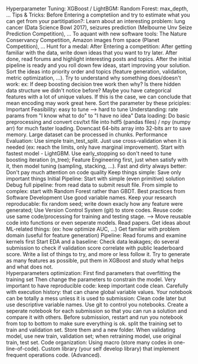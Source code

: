 
Hyperparameter Tuning: 
XGBoost / LightBGM: 
Random Forest: max_depth, ...
Tips & Tricks: 
Before Entering a comptetiion and try to estimate what you can get from your partitipation?: 
Learn about an interesting problem: lung cancer (Data Science Bowl 2017), seizures prediction (Melbourne Unv Seize Prediction Competition), ...
To aquant with new software tools: The Nature Conservancy Competition, Amazon images from space (Planet Competition), ...
Hunt for a medal: 
After Entering a competition: 
After getting familiar with the data, write down ideas that you want to try later. After done, read forums and highlight interesting posts and topics. 
After the initial pipeline is ready and you roll down few ideas, start improving your solution. Sort the ideas into priority order and topics (feature generation, validation, metric optimization, ...). 
Try to understand why something does/doesn't work: ex: If deep boosting decision tree work then why? Is there hidden data structure we didn't notice before? Maybe you have categorical features with a lot of unique values. If this is the case, we can conclude that mean encoding may work great here.
Sort the parameter by these priciples: 
Important
Feasibility: easy to tune --> hard to tune
Understanding: rate params from "I know what to do" to "I have no idea"
Data loading: 
Do basic preprocessing and convert csv/txt file into hdf5 (pandas files) / npy (numpy arr) for much faster loading.
Downcast 64-bits array into 32-bits arr to save memory. 
Large dataset can be processed in chunks.
Performance Evaluation: 
Use simple train_test_split. Just use cross-validation when it is needed (ex: reach the limits, only have marginal improvement).
Start with fastest model - LightGBM. Use early_stopping so don't need to tune boosting iteration (n_tree); Feature Engineering first, just when satisfy with it, then model tuning (sampling, stacking, ...).
Fast and dirty always better: 
Don't pay much attention on code quality
Keep things simple: Save only important things
Initial Pipeline: 
Start with simple (even primitive) solution
Debug full pipeline: from read data to submit result file.
From simple to complex: start with Random Forest rather than GBDT. 
Best practices from Software Development
Use good variable names.
Keep your research reproducable: fix random seed; write down exacly how any feature were generated;  Use Version Control System (git) to store codes.
Reuse code: use same code/processing for training and testing stage. --> Move reusable code into functions or even seperate models.
Read papers.
Get ideas about ML-related things: (ex: how optimize AUC, ...)
Get familiar with problem domain (useful for feature generation)
Pipeline: 
Read forums and examine kernels first
Start EDA and a baseline: Check data leakages; do several submission to check if validation score correlate with public leaderboard score.
Write a list of things to try, and more or less follow it. 
Try to generate as many features as possible, put them in XGBoost and study what helps and what does not.  
Hyperparameters optimization: 
First find parameters that overfitting the training set
Then change the parameters to constrain the model.
Very important to have reproducible code: keep important code clean.
Carefully with execution history: that can chane global variable values.
Your notebook can be totally a mess unless it is used to submission: Clean code later but use descriptive variable names.
Use git to control you notebooks. Create a seperate notebook for each submission so that you can run a solution and compare it with others.
Before submission, restart and run you notebook from top to bottom to make sure everything is ok.
split the training set to train and validation set.  Store them and a new folder. When validating model, use new train, validation set; when retraining model, use original train, test set.
Code organization: 
Using macro (store many codes in one-line-of-code). 
Custom library (your self develop library) that implement frequent operations code. (Advanced).
